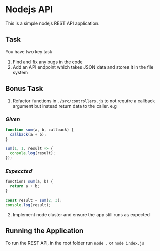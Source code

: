 # Nodejs API

This is a simple nodejs REST API application.

## Task

You have two key task

1. Find and fix any bugs in the code
2. Add an API endpoint which takes JSON data and stores it in the file system

## Bonus Task

1. Refactor functions in `./src/controllers.js` to not require a callback argument but instead return data to the caller. e.g

### _Given_

```js
function sum(a, b, callback) {
  callback(a + b);
}

sum(1, 1, result => {
  console.log(result);
});
```

### _Expeccted_

```js
functions sum(a, b) {
  return a + b;
}

const result = sum(2, 3);
console.log(result);
```

2. Implement node cluster and ensure the app still runs as expected

## Running the Application

To run the REST API, in the root folder run `node .` or `node index.js`





